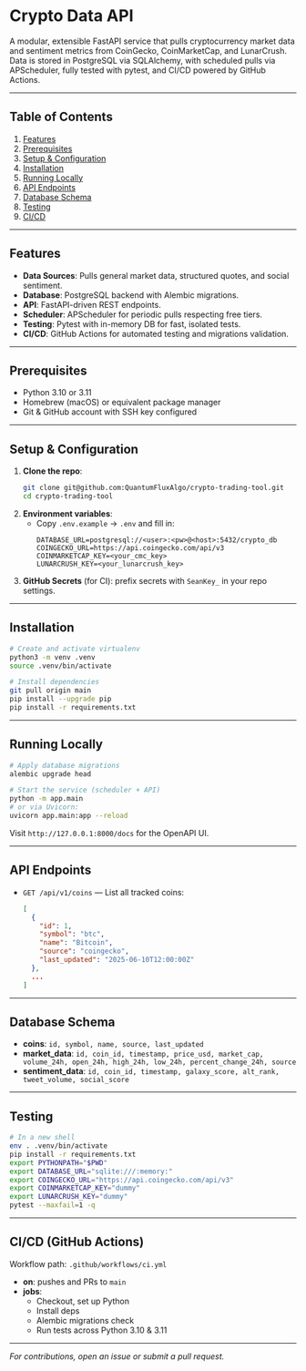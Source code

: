 # Crypto Data API

A modular, extensible FastAPI service that pulls cryptocurrency market data and sentiment metrics from CoinGecko, CoinMarketCap, and LunarCrush. Data is stored in PostgreSQL via SQLAlchemy, with scheduled pulls via APScheduler, fully tested with pytest, and CI/CD powered by GitHub Actions.

---

## Table of Contents
1. [Features](#features)
2. [Prerequisites](#prerequisites)
3. [Setup & Configuration](#setup--configuration)
4. [Installation](#installation)
5. [Running Locally](#running-locally)
6. [API Endpoints](#api-endpoints)
7. [Database Schema](#database-schema)
8. [Testing](#testing)
9. [CI/CD](#cicd)

---

## Features

- **Data Sources**: Pulls general market data, structured quotes, and social sentiment.
- **Database**: PostgreSQL backend with Alembic migrations.
- **API**: FastAPI-driven REST endpoints.
- **Scheduler**: APScheduler for periodic pulls respecting free tiers.
- **Testing**: Pytest with in-memory DB for fast, isolated tests.
- **CI/CD**: GitHub Actions for automated testing and migrations validation.

---

## Prerequisites

- Python 3.10 or 3.11
- Homebrew (macOS) or equivalent package manager
- Git & GitHub account with SSH key configured

---

## Setup & Configuration

1. **Clone the repo**:
   ```bash
   git clone git@github.com:QuantumFluxAlgo/crypto-trading-tool.git
   cd crypto-trading-tool
   ```
2. **Environment variables**:
   - Copy `.env.example` → `.env` and fill in:
     ```dotenv
     DATABASE_URL=postgresql://<user>:<pw>@<host>:5432/crypto_db
     COINGECKO_URL=https://api.coingecko.com/api/v3
     COINMARKETCAP_KEY=<your_cmc_key>
     LUNARCRUSH_KEY=<your_lunarcrush_key>
     ```
3. **GitHub Secrets** (for CI): prefix secrets with `SeanKey_` in your repo settings.

---

## Installation

```bash
# Create and activate virtualenv
python3 -m venv .venv
source .venv/bin/activate

# Install dependencies
git pull origin main
pip install --upgrade pip
pip install -r requirements.txt
```

---

## Running Locally

```bash
# Apply database migrations
alembic upgrade head

# Start the service (scheduler + API)
python -m app.main
# or via Uvicorn:
uvicorn app.main:app --reload
```

Visit `http://127.0.0.1:8000/docs` for the OpenAPI UI.

---

## API Endpoints

- `GET /api/v1/coins` — List all tracked coins:
  ```json
  [
    {
      "id": 1,
      "symbol": "btc",
      "name": "Bitcoin",
      "source": "coingecko",
      "last_updated": "2025-06-10T12:00:00Z"
    },
    ...
  ]
  ```

---

## Database Schema

- **coins**: `id, symbol, name, source, last_updated`
- **market_data**: `id, coin_id, timestamp, price_usd, market_cap, volume_24h, open_24h, high_24h, low_24h, percent_change_24h, source`
- **sentiment_data**: `id, coin_id, timestamp, galaxy_score, alt_rank, tweet_volume, social_score`

---

## Testing

```bash
# In a new shell
env . .venv/bin/activate
pip install -r requirements.txt
export PYTHONPATH="$PWD"
export DATABASE_URL="sqlite:///:memory:"
export COINGECKO_URL="https://api.coingecko.com/api/v3"
export COINMARKETCAP_KEY="dummy"
export LUNARCRUSH_KEY="dummy"
pytest --maxfail=1 -q
```

---

## CI/CD (GitHub Actions)

Workflow path: `.github/workflows/ci.yml`
- **on**: pushes and PRs to `main`
- **jobs**:
  - Checkout, set up Python
  - Install deps
  - Alembic migrations check
  - Run tests across Python 3.10 & 3.11

---

_For contributions, open an issue or submit a pull request._
```

